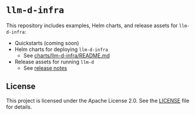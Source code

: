 
# `llm-d-infra`

This repository includes examples, Helm charts, and release assets for `llm-d-infra`:

- Quickstarts (coming soon)
- Helm charts for deploying `llm-d-infra`
  - See [charts/llm-d-infra/README.md](charts/llm-d-infra/README.md)
- Release assets for running `llm-d`
  - See [release notes](https://github.com/llm-d-incubation/llm-d-infra/releases)

## License

This project is licensed under the Apache License 2.0. See the [LICENSE](LICENSE) file for details.
